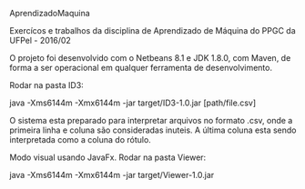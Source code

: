 AprendizadoMaquina

Exercícos e trabalhos da disciplina de Aprendizado de Máquina do PPGC da UFPel - 2016/02

O projeto foi desenvolvido com o Netbeans 8.1 e JDK 1.8.0, com Maven, de forma a ser operacional em qualquer ferramenta de desenvolvimento.

Rodar na pasta ID3:

java -Xms6144m -Xmx6144m -jar target/ID3-1.0.jar [path/file.csv]

O sistema esta preparado para interpretar arquivos no formato .csv, onde a primeira linha e coluna são consideradas inuteis.
A última coluna esta sendo interpretada como a coluna do rótulo.

Modo visual usando JavaFx. Rodar na pasta Viewer:

java -Xms6144m -Xmx6144m -jar target/Viewer-1.0.jar 
